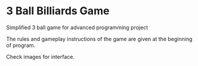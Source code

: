 # 3 Ball Billiards Game
 Simplified 3 ball game for advanced programming project
 
 The rules and gameplay instructions of the game are given at the beginning of program.
 
 Check images for interface.
